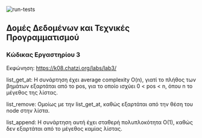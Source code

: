 ![run-tests](../../workflows/run-tests/badge.svg)

## Δομές Δεδομένων και Τεχνικές Προγραμματισμού

### Κώδικας Εργαστηρίου 3

Εκφώνηση: https://k08.chatzi.org/labs/lab3/

list_get_at: Η συνάρτηση έχει average complexity O(n), γιατί το πλήθος των βημάτων εξαρτάται από το pos,
                για το οποίο ισχύει 0 < pos < n, όπου n το μέγεθος της λίστας.
            
list_remove: Ομοίως με την list_get_at, καθώς εξαρτάται από την θέση του node στην λίστα.

list_append: Η συνάρτηση αυτή έχει σταθερή πολυπλοκότητα O(1), καθώς δεν εξαρτάται από το μέγεθος καμίας λίστας.